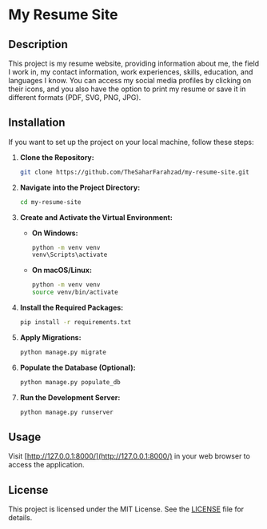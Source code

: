 # My Resume Site

## Description
This project is my resume website, providing information about me, the field I work in, my contact information, work experiences, skills, education, and languages I know. You can access my social media profiles by clicking on their icons, and you also have the option to print my resume or save it in different formats (PDF, SVG, PNG, JPG).

## Installation

If you want to set up the project on your local machine, follow these steps:

1. **Clone the Repository:**
   ```bash
   git clone https://github.com/TheSaharFarahzad/my-resume-site.git
   ```

2. **Navigate into the Project Directory:**
   ```bash
   cd my-resume-site
   ```

3. **Create and Activate the Virtual Environment:**
   - **On Windows:**
     ```bash
     python -m venv venv
     venv\Scripts\activate
     ```
   - **On macOS/Linux:**
     ```bash
     python -m venv venv
     source venv/bin/activate
     ```

4. **Install the Required Packages:**
   ```bash
   pip install -r requirements.txt
   ```

5. **Apply Migrations:**
   ```bash
   python manage.py migrate
   ```

6. **Populate the Database (Optional):**
   ```bash
   python manage.py populate_db
   ```

7. **Run the Development Server:**
   ```bash
   python manage.py runserver
   ```

## Usage
Visit [http://127.0.0.1:8000/](http://127.0.0.1:8000/) in your web browser to access the application.

## License
This project is licensed under the MIT License. See the [LICENSE](LICENSE) file for details.
